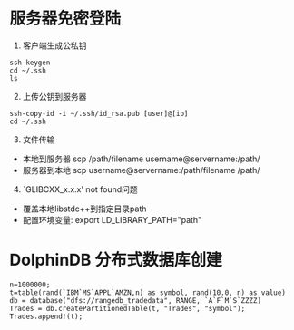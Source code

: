 # 服务器免密登陆
1. 客户端生成公私钥
```
ssh-keygen
cd ~/.ssh
ls
```
2. 上传公钥到服务器
```
ssh-copy-id -i ~/.ssh/id_rsa.pub [user]@[ip]
cd ~/.ssh
```
3. 文件传输
- 本地到服务器
scp /path/filename username@servername:/path/
- 服务器到本地
scp username@servername:/path/filename /path/

4. `GLIBCXX_x.x.x' not found问题
- 覆盖本地libstdc++到指定目录path
- 配置环境变量: export LD_LIBRARY_PATH="path"

# DolphinDB 分布式数据库创建
```
n=1000000;
t=table(rand(`IBM`MS`APPL`AMZN,n) as symbol, rand(10.0, n) as value)
db = database("dfs://rangedb_tradedata", RANGE, `A`F`M`S`ZZZZ)
Trades = db.createPartitionedTable(t, "Trades", "symbol");
Trades.append!(t);
```
